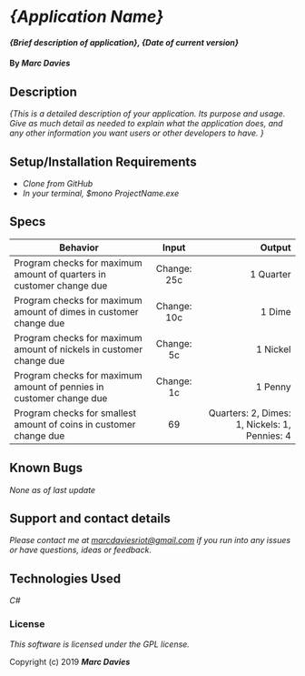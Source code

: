 # _{Application Name}_

#### _{Brief description of application}, {Date of current version}_

#### By _**Marc Davies**_

## Description

_{This is a detailed description of your application. Its purpose and usage.  Give as much detail as needed to explain what the application does, and any other information you want users or other developers to have. }_

## Setup/Installation Requirements

* _Clone from GitHub_
* _In your terminal, $mono ProjectName.exe_

## Specs

| Behavior | Input | Output |
| ------------- |:-------------:| -----:|
| Program checks for maximum amount of quarters in customer change due | Change: 25c | 1 Quarter |
| Program checks for maximum amount of dimes in customer change due | Change: 10c | 1 Dime |
| Program checks for maximum amount of nickels in customer change due | Change: 5c | 1 Nickel |
| Program checks for maximum amount of pennies in customer change due | Change: 1c | 1 Penny |
| Program checks for smallest amount of coins in customer change due | 69 | Quarters: 2, Dimes: 1, Nickels: 1, Pennies: 4 |

## Known Bugs

_None as of last update_

## Support and contact details

_Please contact me at marcdaviesriot@gmail.com if you run into any issues or have questions, ideas or feedback._

## Technologies Used

_C#_

### License

*This software is licensed under the GPL license.*

Copyright (c) 2019 **_Marc Davies_**
